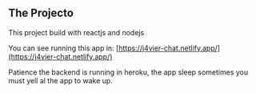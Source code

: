 ## The Projecto

This project build with reactjs and nodejs

You can see running this app in:
[https://j4vier-chat.netlify.app/](https://j4vier-chat.netlify.app/)

Patience the backend is running in heroku, the app sleep sometimes you must yell al the app to wake up.

